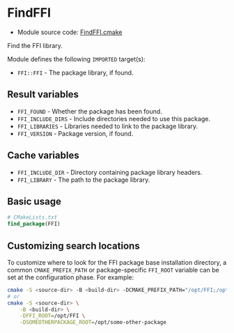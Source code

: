 <!-- This is auto-generated file. -->
# FindFFI

* Module source code: [FindFFI.cmake](https://github.com/petk/php-build-system/blob/master/cmake/cmake/modules/FindFFI.cmake)

Find the FFI library.

Module defines the following `IMPORTED` target(s):

* `FFI::FFI` - The package library, if found.

## Result variables

* `FFI_FOUND` - Whether the package has been found.
* `FFI_INCLUDE_DIRS` - Include directories needed to use this package.
* `FFI_LIBRARIES` - Libraries needed to link to the package library.
* `FFI_VERSION` - Package version, if found.

## Cache variables

* `FFI_INCLUDE_DIR` - Directory containing package library headers.
* `FFI_LIBRARY` - The path to the package library.

## Basic usage

```cmake
# CMakeLists.txt
find_package(FFI)
```

## Customizing search locations

To customize where to look for the FFI package base
installation directory, a common `CMAKE_PREFIX_PATH` or
package-specific `FFI_ROOT` variable can be set at
the configuration phase. For example:

```sh
cmake -S <source-dir> -B <build-dir> -DCMAKE_PREFIX_PATH="/opt/FFI;/opt/some-other-package"
# or
cmake -S <source-dir> \
    -B <build-dir> \
    -DFFI_ROOT=/opt/FFI \
    -DSOMEOTHERPACKAGE_ROOT=/opt/some-other-package
```
